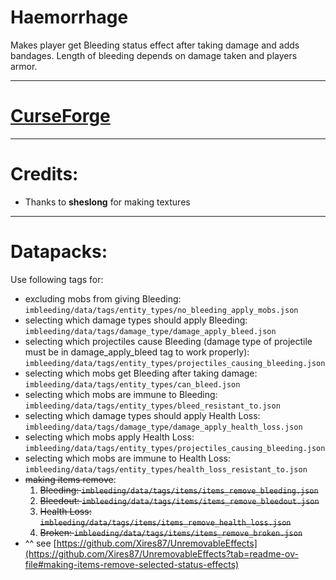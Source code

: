# Haemorrhage
Makes player get Bleeding status effect after taking damage and adds bandages.
Length of bleeding depends on damage taken and players armor.

------------------------------------------------------------

# [CurseForge](https://www.curseforge.com/minecraft/mc-mods/haemorrhage)

------------------------------------------------------------

# Credits:
* Thanks to **sheslong** for making textures

------------------------------------------------------------

# Datapacks:
Use following tags for:
* excluding mobs from giving Bleeding: `imbleeding/data/tags/entity_types/no_bleeding_apply_mobs.json`
* selecting which damage types should apply Bleeding: `imbleeding/data/tags/damage_type/damage_apply_bleed.json`
* selecting which projectiles cause Bleeding (damage type of projectile must be in damage_apply_bleed tag to work properly): `imbleeding/data/tags/entity_types/projectiles_causing_bleeding.json`
* selecting which mobs get Bleeding after taking damage: `imbleeding/data/tags/entity_types/can_bleed.json`
* selecting which mobs are immune to Bleeding: `imbleeding/data/tags/entity_types/bleed_resistant_to.json`
* selecting which damage types should apply Health Loss: `imbleeding/data/tags/damage_type/damage_apply_health_loss.json`
* selecting which mobs apply Health Loss: `imbleeding/data/tags/entity_types/projectiles_causing_bleeding.json`
* selecting which mobs are immune to Health Loss: `imbleeding/data/tags/entity_types/health_loss_resistant_to.json`
* ~~making items remove~~:
  1. ~~Bleeding: `imbleeding/data/tags/items/items_remove_bleeding.json`~~
  2. ~~Bleedout: `imbleeding/data/tags/items/items_remove_bleedout.json`~~
  3. ~~Health Loss: `imbleeding/data/tags/items/items_remove_health_loss.json`~~
  4. ~~Broken: `imbleeding/data/tags/items/items_remove_broken.json`~~
* ^^ see [https://github.com/Xires87/UnremovableEffects](https://github.com/Xires87/UnremovableEffects?tab=readme-ov-file#making-items-remove-selected-status-effects)